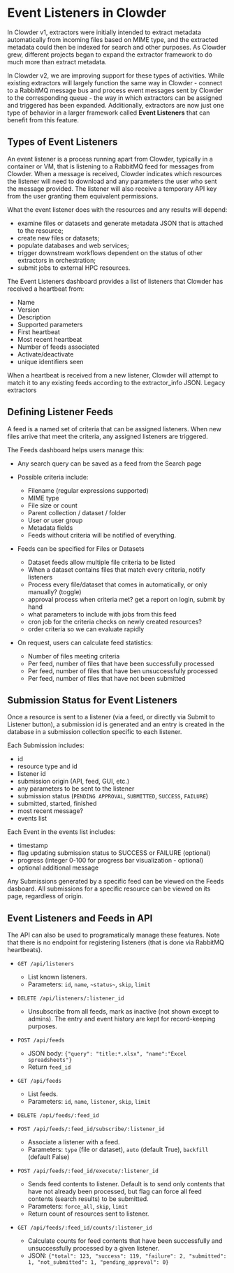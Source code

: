 # Event Listeners in Clowder

In Clowder v1, extractors were initially intended to extract metadata automatically from
incoming files based on MIME type, and the extracted metadata could then be indexed for search
and other purposes. As Clowder grew, different projects began to expand the extractor framework
to do much more than extract metadata.

In Clowder v2, we are improving support for these types of activities. While existing extractors
will largely function the same way in Clowder - connect to a RabbitMQ message bus and process
event messages sent by Clowder to the corresponding queue - the way in which extractors can be
assigned and triggered has been expanded. Additionally, extractors are now just one type of
behavior in a larger framework called **Event Listeners** that can benefit from this feature.

## Types of Event Listeners

An event listener is a process running apart from Clowder, typically in a container or VM, that is listening
to a RabbitMQ feed for messages from Clowder. When a message is received, Clowder indicates which resources
the listener will need to download and any parameters the user who sent the message provided. The listener
will also receive a temporary API key from the user granting them equivalent permissions.

What the event listener does with the resources and any results will depend:
- examine files or datasets and generate metadata JSON that is attached to the resource;
- create new files or datasets;
- populate databases and web services;
- trigger downstream workflows dependent on the status of other extractors in orchestration;
- submit jobs to external HPC resources.

The Event Listeners dashboard provides a list of listeners that Clowder has received a heartbeat from:
- Name
- Version
- Description
- Supported parameters
- First heartbeat
- Most recent heartbeat
- Number of feeds associated
- Activate/deactivate
- unique identifiers seen

When a heartbeat is received from a new listener, Clowder will attempt to match it to any existing feeds
according to the extractor_info JSON. Legacy extractors

## Defining Listener Feeds

A feed is a named set of criteria that can be assigned listeners. When new files arrive that meet the criteria,
any assigned listeners are triggered.

The Feeds dashboard helps users manage this:
- Any search query can be saved as a feed from the Search page
- Possible criteria include:
   - Filename (regular expressions supported)
   - MIME type
   - File size or count
   - Parent collection / dataset / folder
   - User or user group
   - Metadata fields
   - Feeds without criteria will be notified of everything.

- Feeds can be specified for Files or Datasets
   - Dataset feeds allow multiple file criteria to be listed
   - When a dataset contains files that match every criteria, notify listeners
   - Process every file/dataset that comes in automatically, or only manually? (toggle)
   - approval process when criteria met? get a report on login, submit by hand
   - what parameters to include with jobs from this feed
   - cron job for the criteria checks on newly created resources?
   - order criteria so we can evaluate rapidly

- On request, users can calculate feed statistics:
   - Number of files meeting criteria
   - Per feed, number of files that have been successfully processed
   - Per feed, number of files that have ben unsuccessfully processed
   - Per feed, number of files that have not been submitted

## Submission Status for Event Listeners

Once a resource is sent to a listener (via a feed, or directly via Submit to Listener button), a submission id is generated
and an entry is created in the database in a submission collection specific to each listener.

Each Submission includes:
- id
- resource type and id
- listener id
- submission origin (API, feed, GUI, etc.)
- any parameters to be sent to the listener
- submission status (`PENDING APPROVAL`, `SUBMITTED`, `SUCCESS`, `FAILURE`)
- submitted, started, finished
- most recent message?
- events list

Each Event in the events list includes:
- timestamp
- flag updating submission status to SUCCESS or FAILURE (optional)
- progress (integer 0-100 for progress bar visualization - optional)
- optional additional message

Any Submissions generated by a specific feed can be viewed on the Feeds dasboard.
All submissions for a specific resource can be viewed on its page, regardless of origin.

## Event Listeners and Feeds in API

The API can also be used to programatically manage these features. Note that there is no endpoint for registering
listeners (that is done via RabbitMQ heartbeats).

- `GET /api/listeners`
    - List known listeners.
    - Parameters: `id`, `name`, `~status~`, `skip`, `limit`

- `DELETE /api/listeners/:listener_id`
    - Unsubscribe from all feeds, mark as inactive (not shown except to admins).
The entry and event history are kept for record-keeping purposes.

- `POST /api/feeds`
    - JSON body: `{"query": "title:*.xlsx", "name":"Excel spreadsheets"}`
    - Return `feed_id`

- `GET /api/feeds`
    - List feeds.
    - Parameters: `id`, `name`, `listener`, `skip`, `limit`

- `DELETE /api/feeds/:feed_id`

- `POST /api/feeds/:feed_id/subscribe/:listener_id`
    - Associate a listener with a feed.
    - Parameters: `type` (file or dataset), `auto` (default True), `backfill` (default False)

- `POST /api/feeds/:feed_id/execute/:listener_id`
    - Sends feed contents to listener. Default is to send only contents
that have not already been processed, but flag can force all feed contents (search results) to be submitted.
    - Parameters: `force_all`, `skip`, `limit`
    - Return count of resources sent to listener.

- `GET /api/feeds/:feed_id/counts/:listener_id`
    - Calculate counts for feed contents that have been successfully
and unsuccessfully processed by a given listener.
    - JSON: `{"total": 123, "success": 119, "failure": 2, "submitted": 1, "not_submitted": 1, "pending_approval": 0}`
